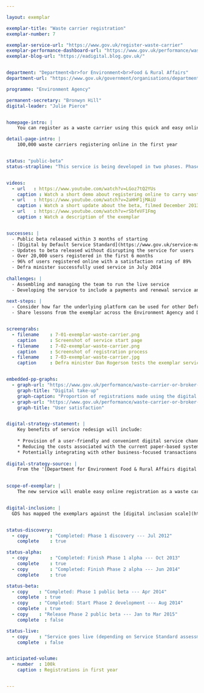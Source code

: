 ```yaml
---

layout: exemplar

exemplar-title: "Waste carrier registration"
exemplar-number: 7

exemplar-service-url: "https://www.gov.uk/register-waste-carrier"
exemplar-performance-dashboard-url: "https://www.gov.uk/performance/waste-carrier-or-broker-registration"
exemplar-blog-url: "https://eadigital.blog.gov.uk/"


department: "Department<br>for Environment<br>Food & Rural Affairs"
department-url: "https://www.gov.uk/government/organisations/department-for-business-innovation-skills"

programme: "Environment Agency"

permanent-secretary: "Bronwyn Hill"
digital-leader: "Julie Pierce"


homepage-intro: |
    You can register as a waste carrier using this quick and easy online service

detail-page-intro: |
    100,000 waste carriers registering online in the first year


status: "public-beta"
status-strapline: "This service is being developed in two phases. Phase 1 is for basic registration for some waste carriers, while phase 2 will add new features, such as payments and renewal, and cater for all waste carriers. Phase 1 is in public beta. Phase 2 is in development."


videos:
  - url   : https://www.youtube.com/watch?v=LGoz7tQ2YUs
    caption : Watch a short demo about registering online to carry waste, filmed January 2014
  - url   : https://www.youtube.com/watch?v=2aHHF1jMAiU
    caption : Watch a short update about the beta, filmed December 2013
  - url   : https://www.youtube.com/watch?v=rSbfeVF1Fmg
    caption : Watch a description of the exemplar


successes: |
  - Public beta released within 3 months of starting
  - [Digital by Default Service Standard](https://www.gov.uk/service-manual/digital-by-default) assessment passed for beta service 
  - Updates to beta released without disrupting the service for users
  - Over 20,000 users registered in the first 6 months
  - 96% of users registered online with a satisfaction rating of 89%
  - Defra minister successfully used service in July 2014 
  
challenges: |
  - Assembling and managing the team to run the live service 
  - Developing the service to include a payments and renewal service and cater for all waste carriers
  
next-steps: |
  - Consider how far the underlying platform can be used for other Defra digital services
  - Share lessons from the exemplar across the Environment Agency and Defra 


screengrabs:
  - filename    : 7-01-exemplar-waste-carrier.png
    caption     : Screenshot of service start page
  - filename    : 7-02-exemplar-waste-carrier.png
    caption     : Screenshot of registration process
  - filename    : 7-03-exemplar-waste-carrier.jpg
    caption     : Defra minister Dan Rogerson tests the exemplar service, July 2014


embedded-pp-graphs:
  - graph-url: "https://www.gov.uk/performance/waste-carrier-or-broker-registration/digital-takeup"
    graph-title: "Digital take-up"
    graph-caption: "Proportion of registrations made using the digital service"
  - graph-url: "https://www.gov.uk/performance/waste-carrier-or-broker-registration/user-satisfaction"
    graph-title: "User satisfaction"


digital-strategy-statement: |
    Key benefits of service redesign will include:
    
    * Provision of a user-friendly and convenient digital service channel.
    * Reducing the costs associated with the current paper-based system for business and government.
    * Potentially integrating with other business-focused transactions across government
    
digital-strategy-source: |
    From the '[Department for Environment Food & Rural Affairs digital strategy](https://www.gov.uk/government/publications/defra-digital-strategy-2012)' --- December 2012
    

scope-of-exemplar: |
    The new service will enable easy online registration as a waste carrier. Savings currently forecast at between £2 million and £4 million, to be achieved over the next five years.


digital-inclusion: |
  GDS has mapped the exemplars against the [digital inclusion scale](https://www.gov.uk/government/publications/government-digital-inclusion-strategy/government-digital-inclusion-strategy#measuring-digital-exclusion) to help show where these services may be difficult for some people to use. [See the rating for Waste carrier registration](https://www.gov.uk/government/publications/government-digital-inclusion-strategy/exemplar-services-and-identity-assurance-how-complex-they-are#waste-carrier-registration).


status-discovery:
  - copy        : "Completed: Phase 1 discovery --- Jul 2012"
    complete    : true

status-alpha:
  - copy        : "Completed: Finish Phase 1 alpha --- Oct 2013"
    complete    : true
  - copy        : "Completed: Finish Phase 2 alpha --- Jun 2014"
    complete    : true

status-beta:
  - copy    : "Completed: Phase 1 public beta --- Apr 2014"
    complete  : true
  - copy    : "Completed: Start Phase 2 development --- Aug 2014"
    complete  : true
  - copy    : "Release Phase 2 public beta --- Jan to Mar 2015"
    complete  : false

status-live:
  - copy    : "Service goes live (depending on Service Standard assessment) --- after March 2015"
    complete  : false


anticipated-volume:
  - number  : 100k
    caption : Registrations in first year


---
```



